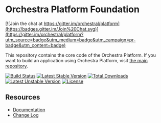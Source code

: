 Orchestra Platform Foundation
==============

[![Join the chat at https://gitter.im/orchestral/platform](https://badges.gitter.im/Join%20Chat.svg)](https://gitter.im/orchestral/platform?utm_source=badge&utm_medium=badge&utm_campaign=pr-badge&utm_content=badge)

This repository contains the core code of the Orchestra Platform. If you want to build an application using Orchestra Platform, visit [the main repository](https://github.com/orchestral/platform).

[![Build Status](https://travis-ci.org/orchestral/foundation.svg?branch=3.7)](https://travis-ci.org/orchestral/foundation)
[![Latest Stable Version](https://poser.pugx.org/orchestra/foundation/v/stable)](https://packagist.org/packages/orchestra/foundation)
[![Total Downloads](https://poser.pugx.org/orchestra/foundation/downloads)](https://packagist.org/packages/orchestra/foundation)
[![Latest Unstable Version](https://poser.pugx.org/orchestra/foundation/v/unstable)](https://packagist.org/packages/orchestra/foundation)
[![License](https://poser.pugx.org/orchestra/foundation/license)](https://packagist.org/packages/orchestra/foundation)

## Resources

* [Documentation](https://orchestraplatform.readme.io/)
* [Change Log](https://github.com/orchestral/foundation/releases)
